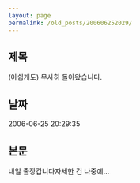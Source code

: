 ```yaml
---
layout: page
permalink: /old_posts/200606252029/
---
```


## 제목
(아쉽게도) 무사히 돌아왔습니다.

## 날짜
2006-06-25 20:29:35

## 본문
내일 출장갑니다자세한 건 나중에...